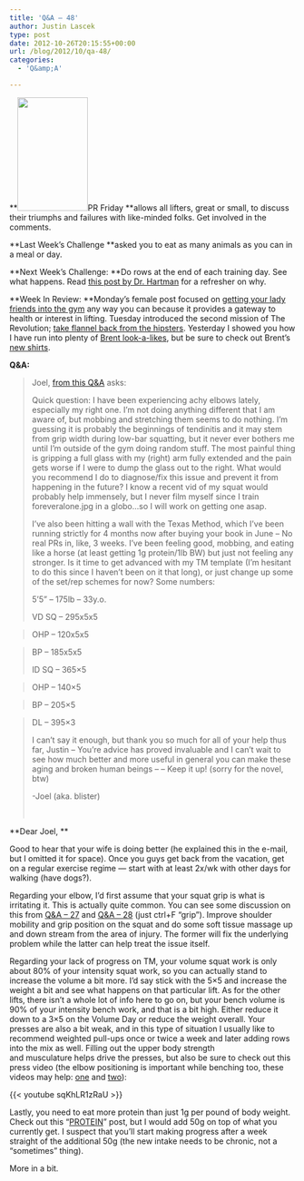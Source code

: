 ```yaml
---
title: 'Q&A – 48'
author: Justin Lascek
type: post
date: 2012-10-26T20:15:55+00:00
url: /blog/2012/10/qa-48/
categories:
  - 'Q&amp;A'

---
```

**[<img data-attachment-id="7967" data-permalink="/blog/2012/10/qa-48/lumberjack/" data-orig-file="/2012/10/lumberjack.jpg" data-orig-size="300,482" data-comments-opened="1" data-image-meta="{&quot;aperture&quot;:&quot;0&quot;,&quot;credit&quot;:&quot;&quot;,&quot;camera&quot;:&quot;&quot;,&quot;caption&quot;:&quot;&quot;,&quot;created_timestamp&quot;:&quot;0&quot;,&quot;copyright&quot;:&quot;&quot;,&quot;focal_length&quot;:&quot;0&quot;,&quot;iso&quot;:&quot;0&quot;,&quot;shutter_speed&quot;:&quot;0&quot;,&quot;title&quot;:&quot;&quot;}" data-image-title="lumberjack" data-image-description="" data-medium-file="/2012/10/lumberjack-124x200.jpg" data-large-file="/2012/10/lumberjack.jpg" class="alignright size-medium wp-image-7967" title="lumberjack" src="/2012/10/lumberjack-124x200.jpg" alt="" width="124" height="200" srcset="/2012/10/lumberjack-124x200.jpg 124w, /2012/10/lumberjack-93x150.jpg 93w, /2012/10/lumberjack-186x300.jpg 186w, /2012/10/lumberjack.jpg 300w" sizes="(max-width: 124px) 100vw, 124px" />][1]PR Friday **allows all lifters, great or small, to discuss their triumphs and failures with like-minded folks. Get involved in the comments.

**Last Week&#8217;s Challenge **asked you to eat as many animals as you can in a meal or day.

**Next Week&#8217;s Challenge: **Do rows at the end of each training day. See what happens. Read <a href="http://www.doctorhartmanblog.com/2011/04/increased-training-frequency.html" target="_blank">this post by Dr. Hartman</a> for a refresher on why.

**Week In Review: **Monday&#8217;s female post focused on <a href="/blog/2012/10/get-her-in-the-gym/" target="_blank">getting your lady friends into the gym</a> any way you can because it provides a gateway to health or interest in lifting. Tuesday introduced the second mission of The Revolution; <a href="/blog/2012/10/the-revolution-part-2/" target="_blank">take flannel back from the hipsters</a>. Yesterday I showed you how I have run into plenty of <a href="/blog/2012/10/brent-look-a-likes/" target="_blank">Brent look-a-likes</a>, but be sure to check out Brent&#8217;s <a href="http://mopeilitywod.spreadshirt.com/" target="_blank">new shirts</a>.

**Q&A:**

> Joel, <a href="/blog/2012/09/qa-43/" target="_blank">from this Q&A</a> asks:
> 
> Quick question: I have been experiencing achy elbows lately, especially my right one. I’m not doing anything different that I am aware of, but mobbing and stretching them seems to do nothing. I’m guessing it is probably the beginnings of tendinitis and it may stem from grip width during low-bar squatting, but it never ever bothers me until I’m outside of the gym doing random stuff. The most painful thing is gripping a full glass with my (right) arm fully extended and the pain gets worse if I were to dump the glass out to the right. What would you recommend I do to diagnose/fix this issue and prevent it from happening in the future? I know a recent vid of my squat would probably help immensely, but I never film myself since I train foreveralone.jpg in a globo&#8230;so I will work on getting one asap.
> 
> I’ve also been hitting a wall with the Texas Method, which I’ve been running strictly for 4 months now after buying your book in June – No real PRs in, like, 3 weeks. I’ve been feeling good, mobbing, and eating like a horse (at least getting 1g protein/1lb BW) but just not feeling any stronger. Is it time to get advanced with my TM template (I’m hesitant to do this since I haven’t been on it that long), or just change up some of the set/rep schemes for now? Some numbers:
> 
> 5’5” – 175lb – 33y.o.
> 
> VD SQ – 295x5x5
  
> OHP – 120x5x5
  
> BP – 185x5x5
> 
> ID SQ – 365&#215;5
  
> OHP – 140&#215;5
  
> BP – 205&#215;5
  
> DL – 395&#215;3
> 
> I can’t say it enough, but thank you so much for all of your help thus far, Justin – You’re advice has proved invaluable and I can’t wait to see how much better and more useful in general you can make these aging and broken human beings &#8211; &#8211; Keep it up! (sorry for the novel, btw)
> 
> -Joel (aka. blister)
> 
> &nbsp;

**Dear Joel, **

Good to hear that your wife is doing better (he explained this in the e-mail, but I omitted it for space). Once you guys get back from the vacation, get on a regular exercise regime &#8212; start with at least 2x/wk with other days for walking (have dogs?).

Regarding your elbow, I&#8217;d first assume that your squat grip is what is irritating it. This is actually quite common. You can see some discussion on this from <a href="/blog/2012/05/qa-27/" target="_blank">Q&A &#8211; 27</a> and <a href="/blog/2012/06/qa-28/" target="_blank">Q&A &#8211; 28</a> (just ctrl+F &#8220;grip&#8221;). Improve shoulder mobility and grip position on the squat and do some soft tissue massage up and down stream from the area of injury. The former will fix the underlying problem while the latter can help treat the issue itself.

Regarding your lack of progress on TM, your volume squat work is only about 80% of your intensity squat work, so you can actually stand to increase the volume a bit more. I&#8217;d say stick with the 5&#215;5 and increase the weight a bit and see what happens on that particular lift. As for the other lifts, there isn&#8217;t a whole lot of info here to go on, but your bench volume is 90% of your intensity bench work, and that is a bit high. Either reduce it down to a 3&#215;5 on the Volume Day or reduce the weight overall. Your presses are also a bit weak, and in this type of situation I usually like to recommend weighted pull-ups once or twice a week and later adding rows into the mix as well. Filling out the upper body strength and musculature helps drive the presses, but also be sure to check out this press video (the elbow positioning is important while benching too, these videos may help: <a href="http://youtu.be/WRCI3By2WUA" target="_blank">one</a> and <a href="http://www.youtube.com/watch?v=mdnh5uX12lM" target="_blank">two</a>):

{{< youtube sqKhLR1zRaU >}}

Lastly, you need to eat more protein than just 1g per pound of body weight. Check out this &#8220;<a href="/blog/2011/10/protein/" target="_blank">PROTEIN</a>&#8221; post, but I would add 50g on top of what you currently get. I suspect that you&#8217;ll start making progress after a week straight of the additional 50g (the new intake needs to be chronic, not a &#8220;sometimes&#8221; thing).

More in a bit.

&nbsp;

 [1]: /2012/10/lumberjack.jpg
